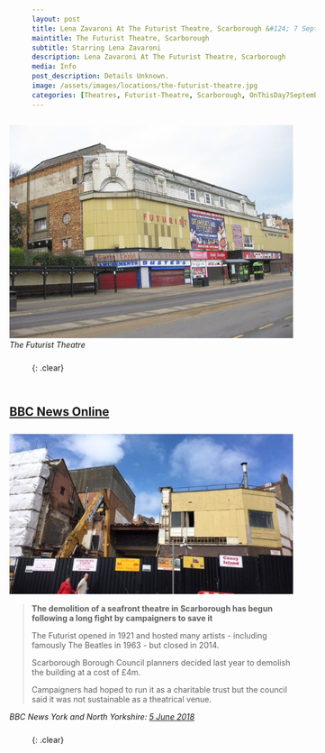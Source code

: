 ```yaml
---
layout: post
title: Lena Zavaroni At The Futurist Theatre, Scarborough &#124; 7 September 1975
maintitle: The Futurist Theatre, Scarborough
subtitle: Starring Lena Zavaroni
description: Lena Zavaroni At The Futurist Theatre, Scarborough
media: Info
post_description: Details Unknown.
image: /assets/images/locations/the-futurist-theatre.jpg
categories: [Theatres, Futurist-Theatre, Scarborough, OnThisDay7September, Year-1975]
---
```


<figure class="fig3">
<img src="/assets/images/locations/the-futurist-theatre.jpg" class="full-width"/>
<figcaption>
<cite>The Futurist Theatre</cite>
</figcaption>
</figure>

{: .clear}

<figure class="fig3">
<figcaption>
<h2 id="bbc-news-online"><a href="#bbc-news-online">BBC News Online</a></h2>
</figcaption>
<img src="/assets/images/locations/futurist.jpg" class="full-width"/>
<figcaption>
<blockquote>
<strong>The demolition of a seafront theatre in Scarborough has begun following a long fight by campaigners to save it</strong>
<p>The Futurist opened in 1921 and hosted many artists - including famously The Beatles in 1963 - but closed in 2014.</p>
<p>Scarborough Borough Council planners decided last year to demolish the building at a cost of £4m.</p>
<p>Campaigners had hoped to run it as a charitable trust but the council said it was not sustainable as a theatrical venue.</p>
</blockquote>
<cite>BBC News York and North Yorkshire: <a class="external-link" href="https://www.bbc.co.uk/news/uk-england-york-north-yorkshire-44368471">5 June 2018</a></cite>
</figcaption>
</figure>

<br />{: .clear}

<style>
.fig1 {float:left; width:49%;}

.fig2 {float:right; width:49%;}

.fig3 {float:right; width:100%;}

figcaption {float:left; width:100%;}

@media screen and (orientation:portrait) {
.fig1 {float:left; width:100%;}
.fig2 {float:left; width:100%;}
figcaption {float:left; width:100%; margin-bottom: 10px;}
}
</style>

